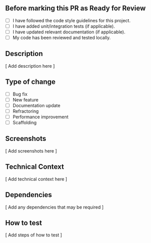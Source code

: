 
## Before marking this PR as Ready for Review

- [ ] I have followed the code style guidelines for this project.
- [ ] I have added unit/integration tests (if applicable).
- [ ] I have updated relevant documentation (if applicable).
- [ ] My code has been reviewed and tested locally.

## Description

[ Add description here ]

## Type of change

- [ ] Bug fix
- [ ] New feature
- [ ] Documentation update
- [ ] Refractoring
- [ ] Performance improvement
- [ ] Scaffolding

## Screenshots

[ Add screenshots here ]

## Technical Context

[ Add technical context here ]

## Dependencies

[ Add any dependencies that may be required ]

## How to test

[ Add steps of how to test ]
